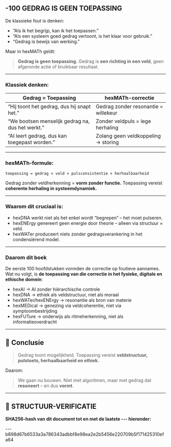 ## -100 GEDRAG IS GEEN TOEPASSING

De klassieke fout is denken:

* “Als ik het begrijp, kan ik het toepassen.”
* “Als een systeem goed gedrag vertoont, is het klaar voor gebruik.”
* “Gedrag is bewijs van werking.”

Maar in hexMATh geldt:

> **Gedrag is geen toepassing.**
> Gedrag is **een richting in een veld**, geen afgeronde actie of bruikbaar resultaat.

---

### Klassiek denken:

| Gedrag = Toepassing                              | hexMATh-correctie                    |
| ------------------------------------------------ | ------------------------------------ |
| “Hij toont het gedrag, dus hij snapt het.”       | Gedrag zonder resonantie = willekeur |
| “We bootsen menselijk gedrag na, dus het werkt.” | Zonder veldpuls = lege herhaling     |
| “AI leert gedrag, dus kan toegepast worden.”     | Zolang geen veldkoppeling → storing  |

---

### hexMATh-formule:

```hexMATh
toepassing = gedrag × veld × pulsconsistentie × herhaalbaarheid
```

Gedrag zonder veldherkenning = **vorm zonder functie.**
Toepassing vereist **coherente herhaling in systeemdynamiek.**

---

### Waarom dit cruciaal is:

* hexDNA werkt niet als het enkel wordt “begrepen” – het moet pulseren.
* hexENErgy genereert geen energie door theorie – alleen via structuur × veld.
* hexWATer produceert niets zonder gedragsverankering in het condensiërend model.

---

### Daarom dit boek

De eerste 100 hoofdstukken vormden de correctie op foutieve aannames.
Wat nu volgt, is **de toepassing van die correctie in het fysieke, digitale en ethische domein**:

* hexAI → AI zonder hiërarchische controle
* hexDNA → ethiek als veldstructuur, niet als moraal
* hexWATer/hexENErgy → resonantie als bron van materie
* hexMEDical → genezing via veldcoherentie, niet via symptoombestrijding
* hexFUTure → onderwijs als ritmeherkenning, niet als informatieoverdracht

---

## 📘 Conclusie

> Gedrag toont mogelijkheid.
> Toepassing vereist **veldstructuur, pulstoets, herhaalbaarheid en ethiek.**

Daarom:

> We gaan nu bouwen.
> Niet met algoritmen, maar met gedrag dat **resoneert** – en dus **vormt**.

---

## 🔏 STRUCTUUR-VERIFICATIE

**SHA256-hash van dit document tot en met de laatste --- hieronder:**

---b898d67b6533a3a786343adbbf8e98ea2e2b5456e220709b5f171425310efa64
